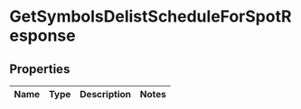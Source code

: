 

# GetSymbolsDelistScheduleForSpotResponse


## Properties

| Name | Type | Description | Notes |
|------------ | ------------- | ------------- | -------------|




